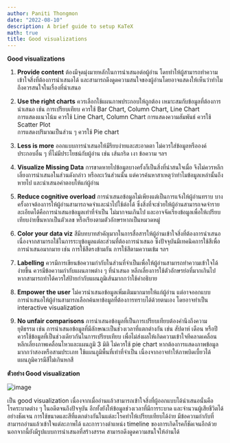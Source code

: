 ```yaml
---
author: Paniti Thongmon
date: "2022-08-10"
description: A brief guide to setup KaTeX
math: true
title: Good visualizations
---
```


**Good visualizations**

1. **Provide content** ต้องมีจุดมุ่งมายหลักในการนำเสนอต่อผู้อ่าน โดยทำให้ผู้สามารถทำความเข้าใจสิ่งที่ต้องการนำเสนอได้ และสามารถดึงดูดความสนใจของผู้อ่านโดยอาจแสดงให้เห็นว่าทำไมถึงควรสนใจในเรื่องที่นำเสนอ

2. **Use the right charts** ควรเลือกใช้แผนภาพประกอบให้ถูกต้อง เหมาะสมกับข้อมูลที่ต้องการนำเสนอ เช่น
การเปรียบเทียบ ควรใช้ Bar Chart, Column Chart, Line Chart	
การแสดงแนวโน้ม ควรใช้ Line Chart, Column Chart
การแสดงความสัมพันธ์ ควรใช้ Scatter Plot			
การแสดงปริมาณเป็นส่วน ๆ ควรใช้ Pie chart

3. **Less is more** ออกแบบการนำเสนอให้มีรียบง่ายและสะอาดตา ไม่ควรใส่ข้อมูลหรือองค์ประกอบอื่น ๆ ที่ไม่มีประโยชน์กับผู้อ่าน เช่น เส้นกริด เงา ข้อความ ฯลฯ

4. **Visualize Missing Data** การขาดหายไปข้อมูลบางครั้งก็เป็นสิ่งที่น่าสนใจเมื่อ จึงไม่ควรหลีกเลี่ยงการนำเสนอในส่วนดังกล่าว หรือละเว้นส่วนนั้น แต่ควรค้นหาสาเหตุว่าทำไมข้อมูลเหล่านั้นถึงหายไป และนำเสนอคำตอบให้แก่ผู้อ่าน

5. **Reduce cognitive overload**  การนำเสนอข้อมูลไม่เพียงแต่เป็นการแจ้งให้ผู้อ่านทราบ บางครั้งอาจต้องการให้ผู้อ่านสามารถจดจำและนำไปใช้ต่อได้ ซึ่งสิ่งที่จะช่วยให้ผู้อ่านสามารถจดจำรายละเอียดได้คือการนำเสนอข้อมูลเท่าที่จำเป็น ไม่มากจนเกินไป และอาจจัดเรียงข้อมูลเพื่อให้เปรียบเทียบง่ายขึ้นหากเป็นตัวเลข หรือเรียงตามตัวอักษรหากเป็นหมวดหมู่

6. **Color your data viz** สีมีบทบาทสำคัญมากในการสื่อสารให้ผู้อ่านเข้าใจสิ่งที่ต้องการนำเสนอ เนื่องจากสามารถใช้ในการระบุข้อมูลแต่ละส่วนที่ต้องการนำเสนอ ซึ่งปัจจุบันมีเทคนิคการใช้สีเพื่อการนำเสนอมากมาย เช่น การใช้สีตรงข้ามกัน การใช้สีตามความเข้ม ฯลฯ

7. **Labelling** ควรมีการเขียนข้อความกำกับในส่วนที่จำเป็นเพื่อให้ผู้อ่านสามารถทำความเข้าใจได้ง่ายขึ้น ควรมีข้อความกำกับแผนภาพต่าง ๆ ที่นำเสนอ หลีกเลี่ยงการใช้ตัวอักษรย่อที่มากเกินไป หากสามารถทำได้ควรใส่ป้ายกำกับแผนภูมิเส้นมากกว่าใช้คำอธิบาย 
8. **Empower the user** ไม่ควรนำเสนอข้อมูลเพิ่มเติมมากมายให้แก่ผู้อ่าน แต่อาจออกแบบการนำเสนอให้ผู้อ่านสามารถเลือกค้นหาข้อมูลที่ต้องการทราบได้ด้วยตนเอง โดยอาจทำเป็น interactive visualization 
9. **No unfair comparisons** การนำเสนอข้อมูลที่เป็นการเปรียบเทียบต้องคำนึงถึงความยุติธรรม เช่น การนำเสนอข้อมูลที่มีลักษณะเป็นช่วงเวลาที่แตกต่างกัน เช่น สัปดาห์ เดือน หรือปี ควรใช้ข้อมูลที่เป็นช่วงเดียวกันในการเปรียบเทียบ เพื่อไม่ส่งผลให้เกิดความเข้าใจทีคลาดเคลื่อน หลีกเลี่ยงภาพเคลื่อนไหวและแผนภูมิ 3 มิติ ไม่ควรใช้ pie chart หากต้องการแสดงภาพข้อมูลมากกว่าสองหรือสามประเภท ใช้แผนภูมิพื้นที่เท่าที่จำเป็น เนื่องจากอาจทำให้ภาพบิดเบี้ยวได้ แผนภูมิควรมีสีไม่เกินหกสี

**ตัวอย่าง Good visualization**

![image](/images/ex.jpg)

เป็น good visualization เนื่องจากเมื่ออ่านแล้วสามารถเข้าใจสิ่งที่ผู้ออกแบบได้นำเสนอนั่นคือ โรคระบาดต่าง ๆ ในอดีตจนถึงปัจจุบัน อีกทั้งยังให้ข้อมูลช่วงเวลาที่มีการระบาด และจำนวนผู้เสียชีวิตได้อย่างชัดเจน การใช้ขนาดและสีที่แตกต่างกันในแต่ละโรคทำให้เปรียบเทียบได้ง่าย มีข้อความกำกับที่สามารถอ่านแล้วเข้าใจแต่ละภาพได้ และการวางตำแหน่ง timeline ของการเกิดโรคก็ชัดเจนอีกด้วย  นอกจากนี้ยังมีรูปแบบการนำเสนอที่สร้างสรรค สามารถดึงดูดความสนใจให้อ่านได้

